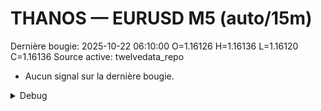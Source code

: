 # THANOS — EURUSD M5 (auto/15m)
Dernière bougie: 2025-10-22 06:10:00  O=1.16126  H=1.16136  L=1.16120  C=1.16136
Source active: twelvedata_repo

- Aucun signal sur la dernière bougie.

<details><summary>Debug</summary>

- TD_API_KEY manquant.

</details>